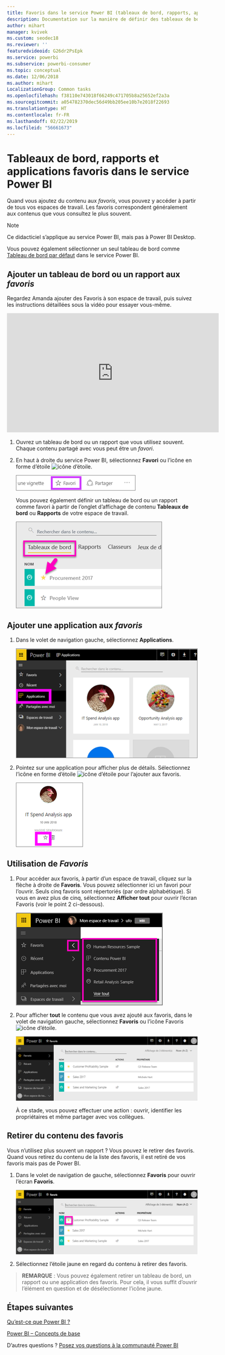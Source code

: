 ```yaml
---
title: Favoris dans le service Power BI (tableaux de bord, rapports, applications)
description: Documentation sur la manière de définir des tableaux de bord, rapports et applications en tant que favoris dans le service Power BI
author: mihart
manager: kvivek
ms.custom: seodec18
ms.reviewer: ''
featuredvideoid: G26dr2PsEpk
ms.service: powerbi
ms.subservice: powerbi-consumer
ms.topic: conceptual
ms.date: 12/06/2018
ms.author: mihart
LocalizationGroup: Common tasks
ms.openlocfilehash: f38110e743018f66249c471705b8a25652ef2a3a
ms.sourcegitcommit: a054782370dec56d49bb205ee10b7e2018f22693
ms.translationtype: HT
ms.contentlocale: fr-FR
ms.lasthandoff: 02/22/2019
ms.locfileid: "56661673"
---
```

# <a name="favorite-dashboards-reports-and-apps-in-power-bi-service"></a>Tableaux de bord, rapports et applications favoris dans le service Power BI
Quand vous ajoutez du contenu aux *favoris*, vous pouvez y accéder à partir de tous vos espaces de travail.  Les favoris correspondent généralement aux contenus que vous consultez le plus souvent.

> [!NOTE]
> Ce didacticiel s’applique au service Power BI, mais pas à Power BI Desktop.
> 
> 

Vous pouvez également sélectionner un seul tableau de bord comme [Tableau de bord par défaut](end-user-featured.md) dans le service Power BI.

## <a name="add-a-dashboard-or-report-as-a-favorite"></a>Ajouter un tableau de bord ou un rapport aux *favoris*
Regardez Amanda ajouter des Favoris à son espace de travail, puis suivez les instructions détaillées sous la vidéo pour essayer vous-même.

<iframe width="560" height="315" src="https://www.youtube.com/embed/G26dr2PsEpk" frameborder="0" allowfullscreen></iframe>


1. Ouvrez un tableau de bord ou un rapport que vous utilisez souvent. Chaque contenu partagé avec vous peut être un *favori*.
2. En haut à droite du service Power BI, sélectionnez **Favori** ou l’icône en forme d’étoile ![icône d’étoile](./media/end-user-favorite/power-bi-favorite-icon.png).
   
   ![Icône Favori](./media/end-user-favorite/powerbi-dashboard-favorite.png)
   
   Vous pouvez également définir un tableau de bord ou un rapport comme favori à partir de l’onglet d’affichage de contenu **Tableaux de bord** ou **Rapports** de votre espace de travail.
   
   ![onglet Tableau de bord avec une étoile jaune](./media/end-user-favorite/power-bi-dashboard-favorite.png)

## <a name="add-an-app-as-a-favorite"></a>Ajouter une application aux *favoris*

1. Dans le volet de navigation gauche, sélectionnez **Applications**.

   ![tableau de bord](./media/end-user-favorite/power-bi-favorite-apps.png)

2. Pointez sur une application pour afficher plus de détails.  Sélectionnez l’icône en forme d’étoile ![icône d’étoile](./media/end-user-favorite/power-bi-favorite-icon.png)  pour l’ajouter aux favoris.
   
   ![pointer sur une application](./media/end-user-favorite/power-bi-favorite-app.png)

## <a name="working-with-favorites"></a>Utilisation de *Favoris*
1. Pour accéder aux favoris, à partir d’un espace de travail, cliquez sur la flèche à droite de **Favoris**.  Vous pouvez sélectionner ici un favori pour l’ouvrir. Seuls cinq favoris sont répertoriés (par ordre alphabétique). Si vous en avez plus de cinq, sélectionnez **Afficher tout** pour ouvrir l’écran Favoris (voir le point 2 ci-dessous). 
   
   ![menu volant Favoris](./media/end-user-favorite/power-bi-favorite-flyout-new.png)
2. Pour afficher **tout** le contenu que vous avez ajouté aux favoris, dans le volet de navigation gauche, sélectionnez **Favoris** ou l’icône Favoris ![icône d’étoile](./media/end-user-favorite/power-bi-favorites-icon.png).  
   
    ![fenêtre Favoris](./media/end-user-favorite/power-bi-favorites-screen.png)
   
   À ce stade, vous pouvez effectuer une action : ouvrir, identifier les propriétaires et même partager avec vos collègues.

## <a name="unfavorite-content"></a>Retirer du contenu des favoris
Vous n’utilisez plus souvent un rapport ?  Vous pouvez le retirer des favoris. Quand vous retirez du contenu de la liste des favoris, il est retiré de vos favoris mais pas de Power BI.

1. Dans le volet de navigation de gauche, sélectionnez **Favoris** pour ouvrir l’écran **Favoris**.
   
   ![écran Favoris](./media/end-user-favorite/power-bi-unfavorites-screen.png)
2. Sélectionnez l’étoile jaune en regard du contenu à retirer des favoris.

> **REMARQUE** : Vous pouvez également retirer un tableau de bord, un rapport ou une application des favoris. Pour cela, il vous suffit d’ouvrir l’élément en question et de désélectionner l’icône jaune.   
> 
> 

## <a name="next-steps"></a>Étapes suivantes
[Qu’est-ce que Power BI ?](../power-bi-overview.md)

[Power BI – Concepts de base](end-user-basic-concepts.md)

D’autres questions ? [Posez vos questions à la communauté Power BI](http://community.powerbi.com/)

